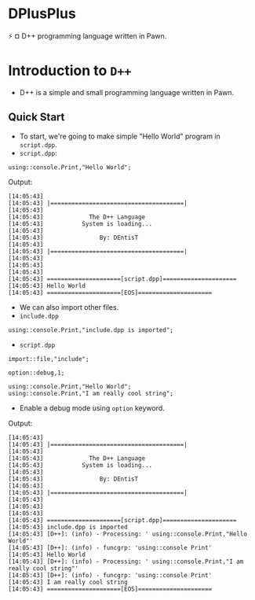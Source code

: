 # DPlusPlus
:zap: ¤ D++ programming language written in Pawn.

# Introduction to `D++`
- D++ is a simple and small programming language written in Pawn.

## Quick Start
- To start, we're going to make simple "Hello World" program in `script.dpp`.
- `script.dpp`:
```pawn
using::console.Print,"Hello World";
```
Output:
```
[14:05:43]                                         
[14:05:43] |======================================|
[14:05:43]                                         
[14:05:43]             The D++ Language            
[14:05:43]           System is loading...          
[14:05:43]                                         
[14:05:43]                By: DEntisT              
[14:05:43]                                         
[14:05:43] |======================================|
[14:05:43]                                         
[14:05:43]                                         
[14:05:43]                                         
[14:05:43] =====================[script.dpp]=====================
[14:05:43] Hello World
[14:05:43] =====================[EOS]=====================
```
- We can also import other files.
- `include.dpp`
```pawn
using::console.Print,"include.dpp is imported";
```

- `script.dpp`
```pawn
import::file,"include";

option::debug,1;

using::console.Print,"Hello World";
using::console.Print,"I am really cool string";
```

- Enable a debug mode using `option` keyword.

Output:
```
[14:05:43]                                         
[14:05:43] |======================================|
[14:05:43]                                         
[14:05:43]             The D++ Language            
[14:05:43]           System is loading...          
[14:05:43]                                         
[14:05:43]                By: DEntisT              
[14:05:43]                                         
[14:05:43] |======================================|
[14:05:43]                                         
[14:05:43]                                         
[14:05:43]                                         
[14:05:43] =====================[script.dpp]=====================
[14:05:43] include.dpp is imported
[14:05:43] [D++]: (info) - Processing: ' using::console.Print,"Hello World"'
[14:05:43] [D++]: (info) - funcgrp: 'using::console Print'
[14:05:43] Hello World
[14:05:43] [D++]: (info) - Processing: ' using::console.Print,"I am really cool string"'
[14:05:43] [D++]: (info) - funcgrp: 'using::console Print'
[14:05:43] I am really cool string
[14:05:43] =====================[EOS]=====================
```

